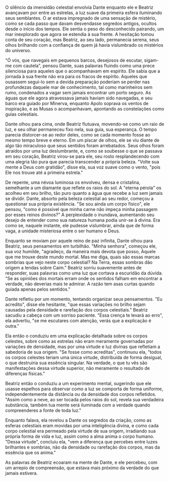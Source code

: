 O silêncio da imensidão celestial envolvia Dante enquanto ele e Beatriz avançavam por entre as estrelas, a luz suave da primeira esfera iluminando seus semblantes. O ar estava impregnado de uma sensação de mistério, como se cada passo que davam desvendasse segredos antigos, ocultos desde o início dos tempos. Ele sentia o peso do desconhecido pairando, um mar inexplorado que agora se estendia à sua frente. A hesitação tomou conta de seu coração, mas Beatriz, ao seu lado, permanecia serena, seus olhos brilhando com a confiança de quem já havia vislumbrado os mistérios do universo.

"Ó vós, que navegais em pequenos barcos, desejosos de escutar, sigam-me com cautela", pensou Dante, suas palavras fluindo como uma prece silenciosa para aqueles que o acompanhavam em espírito. Ele sabia que a jornada à sua frente não era para os fracos de espírito. Aqueles que ousassem segui-lo sem a devida preparação poderiam se perder nas profundezas daquele mar de conhecimento, tal como marinheiros sem rumo, condenados a vagar sem jamais encontrar um porto seguro. As águas que ele agora atravessava jamais haviam sido navegadas, e seu barco era guiado por Minerva, enquanto Apolo soprava os ventos de inspiração, e as Musas o acompanhavam, apontando as constelações como guias celestiais.

Dante olhou para cima, onde Beatriz flutuava, movendo-se como um raio de luz, e seu olhar permaneceu fixo nela, sua guia, sua esperança. O tempo parecia distorcer-se ao redor deles, como se cada momento fosse ao mesmo tempo breve e eterno. Em um piscar de olhos, ele se viu diante de algo tão miraculoso que seus sentidos foram arrebatados. Seus olhos foram atraídos por uma luz deslumbrante, e, como se soubesse o que se passava em seu coração, Beatriz virou-se para ele, seu rosto resplandecendo com uma alegria tão pura que parecia transcender a própria beleza. "Volte sua mente a Deus com gratidão", disse ela, sua voz suave como o vento, "pois Ele nos trouxe até a primeira estrela."

De repente, uma névoa luminosa os envolveu, densa e cristalina, semelhante a um diamante que reflete os raios do sol. A "eterna pérola" os acolheu em seu brilho, tão puro quanto a água que recebe a luz sem jamais se dividir. Dante, absorto pela beleza celestial ao seu redor, começou a questionar sua própria existência. "Se sou ainda um corpo físico", ele pensou, "como é possível que minha carne não impeça minha passagem por esses reinos divinos?" A perplexidade o inundava, aumentando seu desejo de entender como sua natureza humana podia unir-se à divina. Era como se, naquele instante, ele pudesse vislumbrar, ainda que de forma vaga, a unidade misteriosa entre o ser humano e Deus.

Enquanto se moviam por aquele reino de paz infinita, Dante olhou para Beatriz, seus pensamentos em turbilhão. "Minha senhora", começou ele, sua voz humilde, "agradeço, da maneira mais devota que posso, Àquele que me trouxe deste mundo mortal. Mas me diga, quais são essas marcas sombrias que vejo neste corpo celestial? Na Terra, essas sombras dão origem a lendas sobre Caim." Beatriz sorriu suavemente antes de responder, suas palavras como uma luz que cortava a escuridão da dúvida. "Se as opiniões dos mortais erram onde os sentidos falham em encontrar a verdade, não deverias mais te admirar. A razão tem asas curtas quando guiada apenas pelos sentidos."

Dante refletiu por um momento, tentando organizar seus pensamentos. "Eu acredito", disse ele hesitante, "que essas variações no brilho sejam causadas pela densidade e rarefação dos corpos celestiais." Beatriz sacudiu a cabeça com um sorriso paciente. "Essa crença te levará ao erro", ela advertiu, "se me escutares com atenção, verás que a explicação é outra."

Ela então o conduziu em uma explicação detalhada sobre os corpos celestes, sobre como as estrelas não eram meramente governadas por variações de densidade, mas por uma virtude e luz divinas que refletiam a sabedoria de sua origem. "Se fosse como acreditas", continuou ela, "todos os corpos celestes teriam uma única virtude, distribuída de forma desigual, o que destruiria sua essência singular. Na verdade, o que tu vês são manifestações dessa virtude superior, não meramente o resultado de diferenças físicas."

Beatriz então o conduziu a um experimento mental, sugerindo que ele usasse espelhos para observar como a luz se comporta de forma uniforme, independentemente da distância ou da densidade dos corpos refletidos. "Assim como a neve, ao ser tocada pelos raios do sol, revela sua verdadeira substância, também tua mente será iluminada com a verdade quando compreenderes a fonte de toda luz."

Enquanto falava, ela revelou a Dante os segredos da criação, como as esferas celestiais eram movidas por uma inteligência divina, e como cada corpo celestial era permeado pela virtude de sua origem, irradiando sua própria forma de vida e luz, assim como a alma anima o corpo humano. "Dessa virtude", concluiu ela, "vem a diferença que percebes entre luzes brilhantes e sombrias, não da densidade ou rarefação dos corpos, mas da essência que os anima."

As palavras de Beatriz ecoaram na mente de Dante, e ele percebeu, com um arrepio de compreensão, que estava mais próximo da verdade do que jamais estivera.